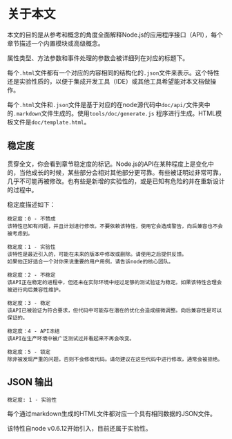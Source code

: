 # 关于本文

<!-- type=misc -->

本文的目的是从参考和概念的角度全面解释Node.js的应用程序接口（API），每个章节描述一个内置模块或高级概念。

属性类型、方法参数和事件处理的参数会被详细列在对应的标题下。

每个`.html`文件都有一个对应的内容相同的结构化的`.json`文件来表示。这个特性还是实验性质的，以便于集成开发工具（IDE）或其他工具希望能对本文档做操作。

每个`.html`文件和`.json`文件是基于对应的在node源代码中`doc/api/`文件夹中的`.markdown`文件生成的。使用`tools/doc/generate.js` 程序进行生成。HTML模板文件是`doc/template.html`。

## 稳定度

<!--type=misc-->

贯穿全文，你会看到章节稳定度的标记。Node.js的API在某种程度上是变化中的，当他成长的时候，某些部分会相对其他部分更可靠。有些被证明过非常可靠，几乎不可能再被修改。也有些是新增的实验性的，或是已知有危险的并在重新设计的过程中。

稳定度描述如下：

```
稳定度：0 - 不赞成
该特性已知有问题，并且计划进行修改。不要依赖该特性，使用它会造成警告，向后兼容也不会被考虑到。
```

```
稳定度：1 - 实验性
该特性是最近引入的，可能在未来的版本中修改或删除。请使用之后提供反馈。
如果他正好适合一个对你来说重要的用户用例，请告诉node的核心团队。
```

```
稳定度：2 - 不稳定
该API正在稳定的进程中，但还未在实际环境中经过足够的测试验证为稳定。如果该特性合理会被进行向后兼容性维护。
```

```
稳定度：3 - 稳定
该API已被验证为符合要求，但代码中可能存在潜在的优化会造成细微调整。向后兼容性是可以保证的。
```

```
稳定度：4 - API冻结
该API在生产环境中被广泛测试过并看起来不再会改变。
```

```
稳定度：5 - 锁定
除非被发现严重的问题，否则不会修改代码。请勿建议在这些代码中进行修改，通常会被拒绝。
```

## JSON 输出

    稳定度: 1 - 实验性

每个通过markdown生成的HTML文件都对应一个具有相同数据的JSON文件。

该特性自node v0.6.12开始引入，目前还属于实验性。
